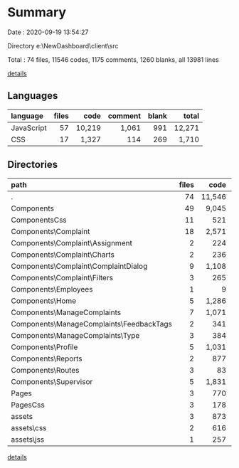 # Summary

Date : 2020-09-19 13:54:27

Directory e:\NewDashboard\client\src

Total : 74 files,  11546 codes, 1175 comments, 1260 blanks, all 13981 lines

[details](details.md)

## Languages
| language | files | code | comment | blank | total |
| :--- | ---: | ---: | ---: | ---: | ---: |
| JavaScript | 57 | 10,219 | 1,061 | 991 | 12,271 |
| CSS | 17 | 1,327 | 114 | 269 | 1,710 |

## Directories
| path | files | code | comment | blank | total |
| :--- | ---: | ---: | ---: | ---: | ---: |
| . | 74 | 11,546 | 1,175 | 1,260 | 13,981 |
| Components | 49 | 9,045 | 954 | 874 | 10,873 |
| ComponentsCss | 11 | 521 | 53 | 114 | 688 |
| Components\Complaint | 18 | 2,571 | 244 | 253 | 3,068 |
| Components\Complaint\Assignment | 2 | 224 | 0 | 29 | 253 |
| Components\Complaint\Charts | 2 | 236 | 6 | 11 | 253 |
| Components\Complaint\ComplaintDialog | 9 | 1,108 | 81 | 110 | 1,299 |
| Components\Complaint\Filters | 3 | 265 | 27 | 28 | 320 |
| Components\Employees | 1 | 9 | 0 | 3 | 12 |
| Components\Home | 5 | 1,286 | 55 | 171 | 1,512 |
| Components\ManageComplaints | 7 | 1,071 | 131 | 73 | 1,275 |
| Components\ManageComplaints\FeedbackTags | 2 | 341 | 13 | 15 | 369 |
| Components\ManageComplaints\Type | 3 | 384 | 114 | 32 | 530 |
| Components\Profile | 5 | 1,031 | 175 | 78 | 1,284 |
| Components\Reports | 2 | 877 | 126 | 131 | 1,134 |
| Components\Routes | 3 | 83 | 4 | 16 | 103 |
| Components\Supervisor | 5 | 1,831 | 164 | 107 | 2,102 |
| Pages | 3 | 770 | 49 | 75 | 894 |
| PagesCss | 3 | 178 | 41 | 38 | 257 |
| assets | 3 | 873 | 46 | 135 | 1,054 |
| assets\css | 2 | 616 | 20 | 115 | 751 |
| assets\jss | 1 | 257 | 26 | 20 | 303 |

[details](details.md)